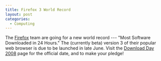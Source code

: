 ```yaml
---
title: Firefox 3 World Record
layout: post
categories:
  - Computing
---
```

The [Firefox](http://mozilla.com/firefox) team are going for a new world record --- "Most Software Downloaded in 24 Hours." The (currently beta) version 3 of their popular web browser is due to be launched in late June. Visit the [Download Day 2008](http://spreadfirefox.com/worldrecord) page for the official date, and to make your pledge!